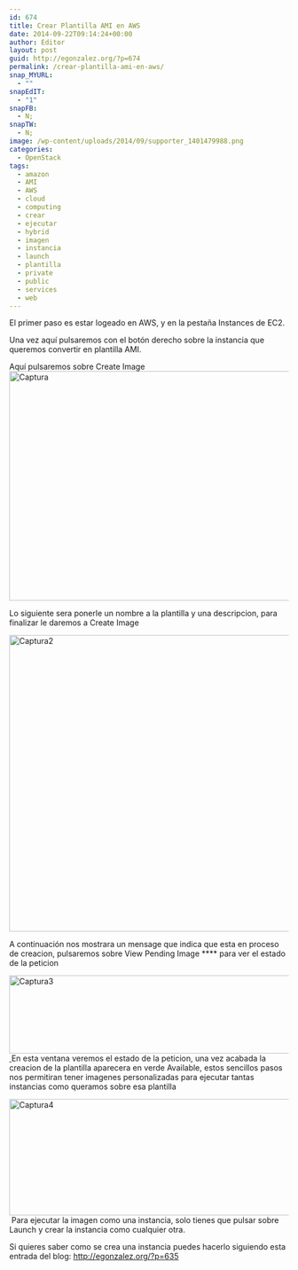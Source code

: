 ```yaml
---
id: 674
title: Crear Plantilla AMI en AWS
date: 2014-09-22T09:14:24+00:00
author: Editor
layout: post
guid: http://egonzalez.org/?p=674
permalink: /crear-plantilla-ami-en-aws/
snap_MYURL:
  - ""
snapEdIT:
  - "1"
snapFB:
  - N;
snapTW:
  - N;
image: /wp-content/uploads/2014/09/supporter_1401479988.png
categories:
  - OpenStack
tags:
  - amazon
  - AMI
  - AWS
  - cloud
  - computing
  - crear
  - ejecutar
  - hybrid
  - imagen
  - instancia
  - launch
  - plantilla
  - private
  - public
  - services
  - web
---
```

El primer paso es estar logeado en AWS, y en la pestaña Instances de EC2.<!--more-->

Una vez aquí pulsaremos con el botón derecho sobre la instancia que queremos convertir en plantilla AMI.

Aquí pulsaremos sobre Create Image<a href="http://vps38574.vps.ovh.ca/wp-content/uploads/2014/09/Captura.png"><img class="aligncenter size-full wp-image-675" src="http://vps38574.vps.ovh.ca/wp-content/uploads/2014/09/Captura.png" alt="Captura" width="884" height="414" />
</a>

Lo siguiente sera ponerle un nombre a la plantilla y una descripcion, para finalizar le daremos a Create Image

<a href="http://vps38574.vps.ovh.ca/wp-content/uploads/2014/09/Captura2.png"><img class="aligncenter size-full wp-image-676" src="http://vps38574.vps.ovh.ca/wp-content/uploads/2014/09/Captura2.png" alt="Captura2" width="1005" height="535" /></a>

A continuación nos mostrara un mensage que indica que esta en proceso de creacion, pulsaremos sobre View Pending Image **** para ver el estado de la peticion

<a href="http://vps38574.vps.ovh.ca/wp-content/uploads/2014/09/Captura3.png"><img class="aligncenter size-full wp-image-677" src="http://vps38574.vps.ovh.ca/wp-content/uploads/2014/09/Captura3.png" alt="Captura3" width="965" height="141" /> </a>En esta ventana veremos el estado de la peticion, una vez acabada la creacion de la plantilla aparecera en verde Available, estos sencillos pasos nos permitiran tener imagenes personalizadas para ejecutar tantas instancias como queramos sobre esa plantilla

<a href="http://vps38574.vps.ovh.ca/wp-content/uploads/2014/09/Captura4.png"><img class="aligncenter size-full wp-image-678" src="http://vps38574.vps.ovh.ca/wp-content/uploads/2014/09/Captura4.png" alt="Captura4" width="1057" height="210" /></a> Para ejecutar la imagen como una instancia, solo tienes que pulsar sobre Launch y crear la instancia como cualquier otra.

Si quieres saber como se crea una instancia puedes hacerlo siguiendo esta entrada del blog: <a title="Crear instancia Amazon Web Services (AWS)" href="http://egonzalez.org/?p=635" target="_blank">http://egonzalez.org/?p=635</a>